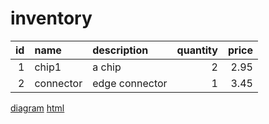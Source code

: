 # inventory
| id | name | description | quantity | price |
| ---:|:------- |:------------- | ----:| ------:|
| 1 | chip1 | a chip | 2 | 2.95 |
| 2 | connector | edge connector |  1 | 3.45

[diagram](inventoryDiagram.svg)
[html](https://github.com/John-Skinner/inventory/readme1.html)
